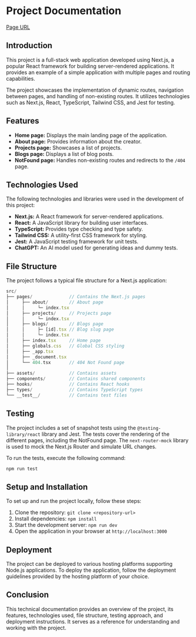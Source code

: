 # Project Documentation

[Page URL](https://portfolio-ecmcode.vercel.app/)

## Introduction

This project is a full-stack web application developed using Next.js, a popular React framework for building server-rendered applications. It provides an example of a simple application with multiple pages and routing capabilities.

The project showcases the implementation of dynamic routes, navigation between pages, and handling of non-existing routes. It utilizes technologies such as Next.js, React, TypeScript, Tailwind CSS, and Jest for testing.

## Features

- **Home page:** Displays the main landing page of the application.
- **About page:** Provides information about the creator.
- **Projects page:** Showcases a list of projects.
- **Blogs page:** Displays a list of blog posts.
- **NotFound page:** Handles non-existing routes and redirects to the `/404` page.

## Technologies Used

The following technologies and libraries were used in the development of this project:

- **Next.js:** A React framework for server-rendered applications.
- **React:** A JavaScript library for building user interfaces.
- **TypeScript:** Provides type checking and type safety.
- **Tailwind CSS:** A utility-first CSS framework for styling.
- **Jest:** A JavaScript testing framework for unit tests.
- **ChatGPT:** An AI model used for generating ideas and dummy tests.

## File Structure

The project follows a typical file structure for a Next.js application:

```js
src/
├── pages/              // Contains the Next.js pages
│     ├── about/        // About page
│     │     └─ index.tsx     
│     ├── projects/     // Projects page
│     │     └─ index.tsx   
│     ├── blogs/        // Blogs page
│     │     ├─ [id].tsx // Blog slug page
│     │     └─ index.tsx   
│     ├── index.tsx     // Home page
│     ├── globals.css   // Global CSS styling
│     ├── _app.tsx       
│     ├── _document.tsx       
│     └── 404.tsx       // 404 Not Found page
│
├── assets/             // Contains assets
├── components/         // Contains shared components
├── hooks/              // Contains React hooks
├── types/              // Contains TypeScript types
└── __test__/           // Contains test files
```

## Testing

The project includes a set of snapshot tests using the `@testing-library/react` library and Jest. The tests cover the rendering of the different pages, including the NotFound page. The `next-router-mock` library is used to mock the Next.js Router and simulate URL changes.

To run the tests, execute the following command:

```bash
npm run test
```

## Setup and Installation

To set up and run the project locally, follow these steps:

1. Clone the repository: `git clone <repository-url>`
2. Install dependencies: `npm install`
3. Start the development server: `npm run dev`
4. Open the application in your browser at `http://localhost:3000`

## Deployment

The project can be deployed to various hosting platforms supporting Node.js applications. To deploy the application, follow the deployment guidelines provided by the hosting platform of your choice.

## Conclusion

This technical documentation provides an overview of the project, its features, technologies used, file structure, testing approach, and deployment instructions. It serves as a reference for understanding and working with the project.
